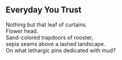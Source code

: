 Everyday You Trust
------------------
Nothing but that leaf of curtains.  
Flower head.  
Sand-colored trapdoors of rooster,  
sepia seams above a lashed landscape.  
On what lethargic pins dedicated with mud?  

